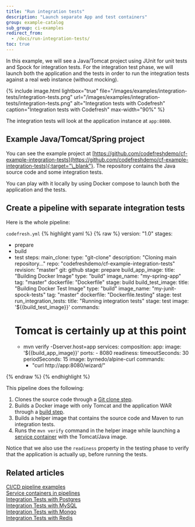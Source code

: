 ```yaml
---
title: "Run integration tests"
description: "Launch separate App and test containers"
group: example-catalog
sub_group: ci-examples
redirect_from:
  - /docs/run-integration-tests/
toc: true
---
```

In this example, we will see a Java/Tomcat project using JUnit for unit tests and Spock for integration tests. For the integration test phase, we will launch both the application and the tests in order to run the integration tests against a real web instance (without mocking).

{% include image.html 
lightbox="true" 
file="/images/examples/integration-tests/integration-tests.png"
url="/images/examples/integration-tests/integration-tests.png"
alt="Integration tests with Codefresh"
caption="Integration tests with Codefresh"
max-width="90%"
%}

The integration tests will look at the application instance at `app:8080`.

## Example Java/Tomcat/Spring project

You can see the example project at [https://github.com/codefreshdemo/cf-example-integration-tests](https://github.com/codefreshdemo/cf-example-integration-tests){:target="\_blank"}. The repository contains the Java source code and some integration tests.

You can play with it locally by using Docker compose to launch both the application and the tests. 

## Create a pipeline with separate integration tests

Here is the whole pipeline:

 `codefresh.yml`
{% highlight yaml %}
{% raw %}
version: "1.0"
stages:
  - prepare
  - build
  - test
steps:
  main_clone:
    type: "git-clone"
    description: "Cloning main repository..."
    repo: "codefreshdemo/cf-example-integration-tests"
    revision: "master"
    git: github
    stage: prepare
  build_app_image:
    title: "Building Docker Image"
    type: "build"
    image_name: "my-spring-app"
    tag: "master"
    dockerfile: "Dockerfile"
    stage: build
  build_test_image:
    title: "Building Docker Test Image"
    type: "build"
    image_name: "my-junit-spock-tests"
    tag: "master"
    dockerfile: "Dockerfile.testing"
    stage: test
  run_integration_tests:
    title: "Running integration tests"
    stage: test
    image: '${{build_test_image}}'
    commands:
      # Tomcat is certainly up at this point
      - mvn verify -Dserver.host=app
    services:
      composition:
        app:
          image: '${{build_app_image}}'
          ports:
            - 8080
      readiness:
        timeoutSeconds: 30
        periodSeconds: 15
        image: byrnedo/alpine-curl
        commands:
          - "curl http://app:8080/wizard/"

{% endraw %}
{% endhighlight %}

This pipeline does the following:

1. Clones the source code through a [Git clone step]({{site.baseurl}}/docs/pipelines/steps/git-clone/).
1. Builds a Docker image with only Tomcat and the application WAR through a [build step]({{site.baseurl}}/docs/pipelines/steps/build/). 
1. Builds a helper image that contains the source code and Maven to run integration tests.
1. Runs the `mvn verify` command in the helper image while launching a [service container]({{site.baseurl}}/docs/pipelines/service-containers/) with the Tomcat/Java image.

Notice that we also use the `readiness` property in the testing phase to verify that the application
is actually up, before running the tests.

## Related articles
[CI/CD pipeline examples]({{site.baseurl}}/docs/example-catalog/examples/#ci-examples)  
[Service containers in pipelines]({{site.baseurl}}/docs/pipelines/service-containers/)  
[Integration Tests with Postgres]({{site.baseurl}}/docs/example-catalog/ci-examples/integration-tests-with-postgres/)  
[Integration Tests with MySQL]({{site.baseurl}}/docs/example-catalog/ci-examples/integration-tests-with-mysql/)  
[Integration Tests with Mongo]({{site.baseurl}}/docs/example-catalog/ci-examples/integration-tests-with-mongo/)  
[Integration Tests with Redis]({{site.baseurl}}/docs/example-catalog/ci-examples/integration-tests-with-redis/)  